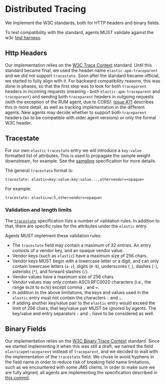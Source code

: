 # Distributed Tracing

We implement the W3C standards, both for HTTP headers and binary fields.

To test compatibility with the standard,
agents MUST validate against the w3c [test harness](https://github.com/w3c/trace-context/blob/master/test/test_data.json).

## Http Headers

Our implementation relies on the [W3C Trace Context](https://www.w3.org/TR/trace-context-1/) standard. Until this standard became final,
we used the header name `elastic-apm-traceparent` and we did not support `tracestate`. Soon after the standard became official, we
started to fully align with it. For backward compatibility reasons, this was done in phases, so that the first step was to look for both
`traceparent` headers in incoming requests (meaning - both `elastic-apm-traceparent` and `traceparent`) and sending both `traceparent` headers in outgoing requests (with the exception of the RUM agent,
due to CORS). [Issue #71](https://github.com/elastic/apm/issues/71) describes this in more detail, as well as tracking implementation
in the different agents.
New agents may decide whether to support both `traceparent` headers (so to be compatible with older agent versions) or only the formal W3C
header.

## Tracestate

For our own `elastic` `tracestate` entry we will introduce a `key:value` formatted list of attributes.
This is used to propagate the sample weight downstream, for example.
See the [sampling](sampling.md) specification for more details.

The general `tracestate` format is:

    tracestate: elastic=key:value;key:value...,othervendor=<opaque>

For example:

    tracestate: elastic=w:5,othervendor=<opaque>


### Validation and length limits

The [`tracestate`](https://www.w3.org/TR/trace-context/#tracestate-header)
specification lists a number of validation rules.
In addition to that,
there are specific rules for the attributes under the `elastic` entry.

Agents MUST implement these validation rules:

- The `tracestate` field may contain a maximum of 32 entries.
  An entry consists of a vendor key, and an opaque vendor value.
- Vendor keys (such as `elastic`) have a maximum size of 256 chars.
- Vendor keys MUST begin with a lowercase letter or a digit,
  and can only contain lowercase letters (`a-z`),
  digits (`0-9`), underscores (`_`), dashes (`-`), asterisks (`*`),
  and forward slashes (`/`).
- Vendor values have a maximum size of 256 chars.
- Vendor values may only contain ASCII RFC0020 characters (i.e., the range `0x20` to `0x7E`) except comma `,` and `=`.
- In addition to the above limitations, the keys and values used in the `elastic` entry must not contain the characters `:` and `;`.
- If adding another key/value pair to the `elastic` entry would exceed the limit of 256 chars,
  that key/value pair MUST be ignored by agents.
  The key/value and entry separators `:` and `;` have to be considered as well.

## Binary Fields

Our implementation relies on the [W3C Binary Trace Context](https://w3c.github.io/trace-context-binary/) standard. Since we started
implementing it when this was still a draft, we named the field `elasticapmtraceparent` instead of `traceparent`, and we decided to
wait with the implementation of the `tracestate` field. We chose to avoid hyphens in the field name in order to reduce risk of breaking field name limitations, such as we encountered with some JMS clients.
In order to make sure we are fully aligned, all agents are implementing the
specification described in [this commit](https://github.com/w3c/trace-context-binary/blob/571cafae56360d99c1f233e7df7d0009b44201fe/spec/20-binary-format.md).
